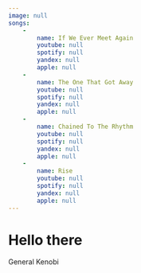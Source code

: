 ```yaml
---
image: null
songs:
    -
        name: If We Ever Meet Again
        youtube: null
        spotify: null
        yandex: null
        apple: null
    -
        name: The One That Got Away
        youtube: null
        spotify: null
        yandex: null
        apple: null
    -
        name: Chained To The Rhythm
        youtube: null
        spotify: null
        yandex: null
        apple: null
    -
        name: Rise
        youtube: null
        spotify: null
        yandex: null
        apple: null
---
```

# Hello there

General Kenobi